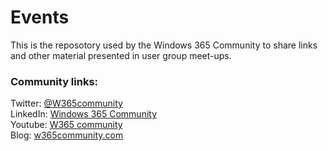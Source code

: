 # Events
This is the reposotory used by the Windows 365 Community to share links and other material presented in user group meet-ups.
  
### Community links:
Twitter: [@W365community](https://twitter.com/W365community)  
LinkedIn: [Windows 365 Community](https://www.linkedin.com/company/w365-community/)  
Youtube: [W365 community](https://www.youtube.com/@w365community9)  
Blog: [w365community.com](https://w365community.com)  
